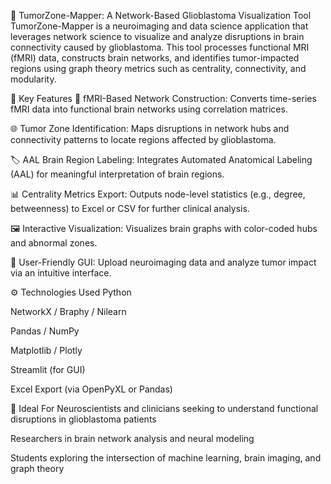 🧠 TumorZone-Mapper: A Network-Based Glioblastoma Visualization Tool
TumorZone-Mapper is a neuroimaging and data science application that leverages network science to visualize and analyze disruptions in brain connectivity caused by glioblastoma. This tool processes functional MRI (fMRI) data, constructs brain networks, and identifies tumor-impacted regions using graph theory metrics such as centrality, connectivity, and modularity.

🚀 Key Features
🧠 fMRI-Based Network Construction: Converts time-series fMRI data into functional brain networks using correlation matrices.

🌐 Tumor Zone Identification: Maps disruptions in network hubs and connectivity patterns to locate regions affected by glioblastoma.

🏷️ AAL Brain Region Labeling: Integrates Automated Anatomical Labeling (AAL) for meaningful interpretation of brain regions.

📊 Centrality Metrics Export: Outputs node-level statistics (e.g., degree, betweenness) to Excel or CSV for further clinical analysis.

🖼️ Interactive Visualization: Visualizes brain graphs with color-coded hubs and abnormal zones.

📁 User-Friendly GUI: Upload neuroimaging data and analyze tumor impact via an intuitive interface.

⚙️ Technologies Used
Python

NetworkX / Braphy / Nilearn

Pandas / NumPy

Matplotlib / Plotly

Streamlit (for GUI)

Excel Export (via OpenPyXL or Pandas)

🎯 Ideal For
Neuroscientists and clinicians seeking to understand functional disruptions in glioblastoma patients

Researchers in brain network analysis and neural modeling

Students exploring the intersection of machine learning, brain imaging, and graph theory

